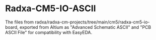 # Radxa-CM5-IO-ASCII
The files from radxa/radxa-cm-projects/tree/main/cm5/radxa-cm5-io-board, exported from Altium as "Advanced Schematic ASCII" and "PCB ASCII File" for compatibility with EasyEDA.
